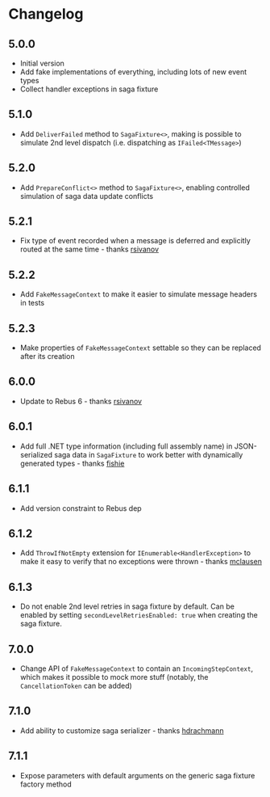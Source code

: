 # Changelog

## 5.0.0
* Initial version
* Add fake implementations of everything, including lots of new event types
* Collect handler exceptions in saga fixture

## 5.1.0
* Add `DeliverFailed` method to `SagaFixture<>`, making is possible to simulate 2nd level dispatch (i.e. dispatching as `IFailed<TMessage>`)

## 5.2.0
* Add `PrepareConflict<>` method to `SagaFixture<>`, enabling controlled simulation of saga data update conflicts

## 5.2.1
* Fix type of event recorded when a message is deferred and explicitly routed at the same time - thanks [rsivanov]

## 5.2.2
* Add `FakeMessageContext` to make it easier to simulate message headers in tests

## 5.2.3
* Make properties of `FakeMessageContext` settable so they can be replaced after its creation

## 6.0.0
* Update to Rebus 6 - thanks [rsivanov]

## 6.0.1
* Add full .NET type information (including full assembly name) in JSON-serialized saga data in `SagaFixture` to work better with dynamically generated types - thanks [fishie]

## 6.1.1
* Add version constraint to Rebus dep

## 6.1.2
* Add `ThrowIfNotEmpty` extension for `IEnumerable<HandlerException>` to make it easy to verify that no exceptions were thrown - thanks [mclausen]

## 6.1.3
* Do not enable 2nd level retries in saga fixture by default. Can be enabled by setting `secondLevelRetriesEnabled: true` when creating the saga fixture.

## 7.0.0
* Change API of `FakeMessageContext` to contain an `IncomingStepContext`, which makes it possible to mock more stuff (notably, the `CancellationToken` can be added)

## 7.1.0
* Add ability to customize saga serializer - thanks [hdrachmann]

## 7.1.1
* Expose parameters with default arguments on the generic saga fixture factory method

[fishie]: https://github.com/fishie
[hdrachmann]: https://github.com/hdrachmann
[mclausen]: https://github.com/mclausen
[rsivanov]: https://github.com/rsivanov
